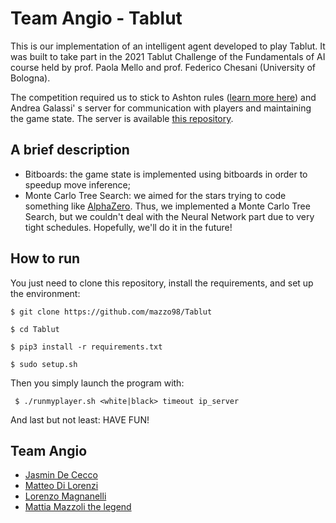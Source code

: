 # Team Angio - Tablut

This is our implementation of an intelligent agent developed to play Tablut. It was built to take part in the 2021 Tablut Challenge of the Fundamentals of AI course held by prof. Paola Mello and prof. Federico Chesani (University of Bologna).

The competition required us to stick to Ashton rules ([learn more here](https://www.heroicage.org/issues/13/ashton.php)) and Andrea Galassi' s server for communication with players and maintaining the game state. The server is available [this repository](https://github.com/AGalassi/TablutCompetition).

## A brief description
- Bitboards: the game state is implemented using bitboards in order to speedup move inference;
- Monte Carlo Tree Search: we aimed for the stars trying to code something like [AlphaZero](https://en.wikipedia.org/wiki/AlphaZero).  Thus, we implemented a Monte Carlo Tree Search, but we couldn't deal with the Neural Network part due to very tight schedules. Hopefully, we'll do it in the future! 

## How to run
You just need to clone this repository, install the requirements, and set up the environment:
```
$ git clone https://github.com/mazzo98/Tablut
```
```
$ cd Tablut
```
```
$ pip3 install -r requirements.txt
```
```
$ sudo setup.sh
```
Then you simply launch the program with:
```
 $ ./runmyplayer.sh <white|black> timeout ip_server
```
And last but not least: HAVE FUN!

## Team Angio

- [Jasmin De Cecco](https://github.com/jasmindc) 
- [Matteo Di Lorenzi](https://github.com/m-dilorenzi)
- [Lorenzo Magnanelli](https://github.com/rolench)
- [Mattia Mazzoli the legend](https://github.com/mazzo98)
